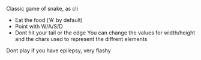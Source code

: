 Classic game of snake, as cli
- Eat the food ('A' by default)
- Point with W/A/S/D
- Dont hit your tail or the edge
You can change the values for width/height and the chars used to represent the diffrent elements

Dont play if you have epilepsy, very flashy
